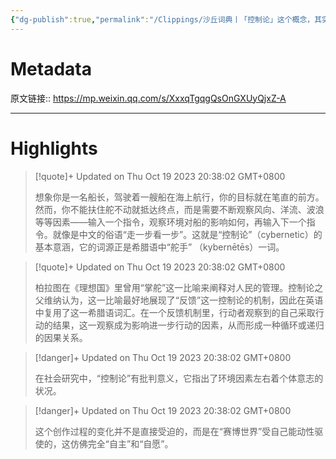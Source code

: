 ```yaml
---
{"dg-publish":true,"permalink":"/Clippings/沙丘词典丨「控制论」这个概念，其实每一个自媒体人都身临其境/","tags":["政治历史社会"]}
---
```



# Metadata

原文链接:: https://mp.weixin.qq.com/s/XxxqTgqgQsOnGXUyQjxZ-A

---

# Highlights

> [!quote]+ Updated on Thu Oct 19 2023 20:38:02 GMT+0800
>
> 想象你是一名船长，驾驶着一艘船在海上航行，你的目标就在笔直的前方。然而，你不能扶住舵不动就抵达终点，而是需要不断观察风向、洋流、波浪等等因素——输入一个指令，观察环境对船的影响如何，再输入下一个指令。就像是中文的俗语“走一步看一步”。这就是“控制论”（cybernetic）的基本意涵，它的词源正是希腊语中“舵手” （kybernētēs）一词。

> [!quote]+ Updated on Thu Oct 19 2023 20:38:02 GMT+0800
>
> 柏拉图在《理想国》里曾用“掌舵”这一比喻来阐释对人民的管理。控制论之父维纳认为，这一比喻最好地展现了“反馈”这一控制论的机制，因此在英语中复用了这一希腊语词汇。在一个反馈机制里，行动者观察到的自己采取行动的结果，这一观察成为影响进一步行动的因素，从而形成一种循环或递归的因果关系。

> [!danger]+ Updated on Thu Oct 19 2023 20:38:02 GMT+0800
>
> 在社会研究中，“控制论”有批判意义，它指出了环境因素左右着个体意志的状况。

> [!danger]+ Updated on Thu Oct 19 2023 20:38:02 GMT+0800
>
> 这个创作过程的变化并不是直接受迫的，而是在“赛博世界”受自己能动性驱使的，这仿佛完全“自主”和“自愿”。
